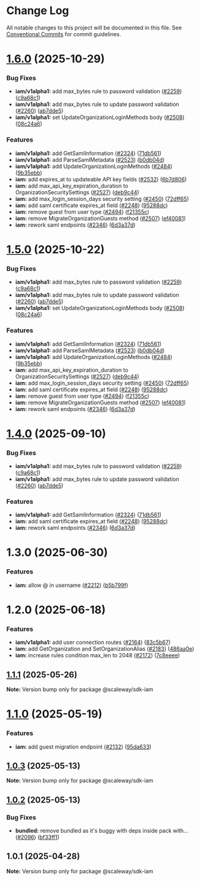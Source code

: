 # Change Log

All notable changes to this project will be documented in this file.
See [Conventional Commits](https://conventionalcommits.org) for commit guidelines.

# [1.6.0](https://github.com/scaleway/scaleway-sdk-js/compare/@scaleway/sdk-iam@1.3.0...@scaleway/sdk-iam@1.6.0) (2025-10-29)

### Bug Fixes

- **iam/v1alpha1:** add max_bytes rule to password validation ([#2259](https://github.com/scaleway/scaleway-sdk-js/issues/2259)) ([c9a68c1](https://github.com/scaleway/scaleway-sdk-js/commit/c9a68c13fa69f50182e301da89efe95165a4477f))
- **iam/v1alpha1:** add max_bytes rule to update password validation ([#2260](https://github.com/scaleway/scaleway-sdk-js/issues/2260)) ([ab7dde5](https://github.com/scaleway/scaleway-sdk-js/commit/ab7dde5289593fc942b2558185a311f35764d15e))
- **iam/v1alpha1:** set UpdateOrganizationLoginMethods body ([#2508](https://github.com/scaleway/scaleway-sdk-js/issues/2508)) ([08c24a6](https://github.com/scaleway/scaleway-sdk-js/commit/08c24a64096de5c596f251919cc2f3780f38554c))

### Features

- **iam/v1alpha1:** add GetSamlInformation ([#2324](https://github.com/scaleway/scaleway-sdk-js/issues/2324)) ([71db561](https://github.com/scaleway/scaleway-sdk-js/commit/71db5612a9d20b18c97932831c2cddf12ebcccc3))
- **iam/v1alpha1:** add ParseSamlMetadata ([#2523](https://github.com/scaleway/scaleway-sdk-js/issues/2523)) ([b0db04d](https://github.com/scaleway/scaleway-sdk-js/commit/b0db04de8017560b9897b0a4bc3b598cebcc756e))
- **iam/v1alpha1:** add UpdateOrganizationLoginMethods ([#2484](https://github.com/scaleway/scaleway-sdk-js/issues/2484)) ([9b35ebb](https://github.com/scaleway/scaleway-sdk-js/commit/9b35ebbefe6e9edc6ad6f32885db5373079f7fff))
- **iam:** add expires_at to updateable API key fields ([#2532](https://github.com/scaleway/scaleway-sdk-js/issues/2532)) ([6b7d806](https://github.com/scaleway/scaleway-sdk-js/commit/6b7d806b150889d13a44186a37685dde83689d3a))
- **iam:** add max_api_key_expiration_duration to OrganizationSecuritySettings ([#2527](https://github.com/scaleway/scaleway-sdk-js/issues/2527)) ([deb9c44](https://github.com/scaleway/scaleway-sdk-js/commit/deb9c4413f5db5570f6af51c88af5763f533f1af))
- **iam:** add max_login_session_days security setting ([#2450](https://github.com/scaleway/scaleway-sdk-js/issues/2450)) ([72dff65](https://github.com/scaleway/scaleway-sdk-js/commit/72dff65c03d7fbd71f03d6e36cbe78f9e098a210))
- **iam:** add saml certificate expires_at field ([#2248](https://github.com/scaleway/scaleway-sdk-js/issues/2248)) ([95288dc](https://github.com/scaleway/scaleway-sdk-js/commit/95288dc74cc591026533ace8189a198f531305e1))
- **iam:** remove guest from user type ([#2494](https://github.com/scaleway/scaleway-sdk-js/issues/2494)) ([f21355c](https://github.com/scaleway/scaleway-sdk-js/commit/f21355c92a8ca675af3c894877d0754224b88e4d))
- **iam:** remove MigrateOrganizationGuests method ([#2507](https://github.com/scaleway/scaleway-sdk-js/issues/2507)) ([ef40081](https://github.com/scaleway/scaleway-sdk-js/commit/ef4008131343cd6bab1f5e20dbba8616688b89ee))
- **iam:** rework saml endpoints ([#2346](https://github.com/scaleway/scaleway-sdk-js/issues/2346)) ([6d3a37d](https://github.com/scaleway/scaleway-sdk-js/commit/6d3a37dfcf4731df4546827ea73d60f55147eb22))

# [1.5.0](https://github.com/scaleway/scaleway-sdk-js/compare/@scaleway/sdk-iam@1.3.0...@scaleway/sdk-iam@1.5.0) (2025-10-22)

### Bug Fixes

- **iam/v1alpha1:** add max_bytes rule to password validation ([#2259](https://github.com/scaleway/scaleway-sdk-js/issues/2259)) ([c9a68c1](https://github.com/scaleway/scaleway-sdk-js/commit/c9a68c13fa69f50182e301da89efe95165a4477f))
- **iam/v1alpha1:** add max_bytes rule to update password validation ([#2260](https://github.com/scaleway/scaleway-sdk-js/issues/2260)) ([ab7dde5](https://github.com/scaleway/scaleway-sdk-js/commit/ab7dde5289593fc942b2558185a311f35764d15e))
- **iam/v1alpha1:** set UpdateOrganizationLoginMethods body ([#2508](https://github.com/scaleway/scaleway-sdk-js/issues/2508)) ([08c24a6](https://github.com/scaleway/scaleway-sdk-js/commit/08c24a64096de5c596f251919cc2f3780f38554c))

### Features

- **iam/v1alpha1:** add GetSamlInformation ([#2324](https://github.com/scaleway/scaleway-sdk-js/issues/2324)) ([71db561](https://github.com/scaleway/scaleway-sdk-js/commit/71db5612a9d20b18c97932831c2cddf12ebcccc3))
- **iam/v1alpha1:** add ParseSamlMetadata ([#2523](https://github.com/scaleway/scaleway-sdk-js/issues/2523)) ([b0db04d](https://github.com/scaleway/scaleway-sdk-js/commit/b0db04de8017560b9897b0a4bc3b598cebcc756e))
- **iam/v1alpha1:** add UpdateOrganizationLoginMethods ([#2484](https://github.com/scaleway/scaleway-sdk-js/issues/2484)) ([9b35ebb](https://github.com/scaleway/scaleway-sdk-js/commit/9b35ebbefe6e9edc6ad6f32885db5373079f7fff))
- **iam:** add max_api_key_expiration_duration to OrganizationSecuritySettings ([#2527](https://github.com/scaleway/scaleway-sdk-js/issues/2527)) ([deb9c44](https://github.com/scaleway/scaleway-sdk-js/commit/deb9c4413f5db5570f6af51c88af5763f533f1af))
- **iam:** add max_login_session_days security setting ([#2450](https://github.com/scaleway/scaleway-sdk-js/issues/2450)) ([72dff65](https://github.com/scaleway/scaleway-sdk-js/commit/72dff65c03d7fbd71f03d6e36cbe78f9e098a210))
- **iam:** add saml certificate expires_at field ([#2248](https://github.com/scaleway/scaleway-sdk-js/issues/2248)) ([95288dc](https://github.com/scaleway/scaleway-sdk-js/commit/95288dc74cc591026533ace8189a198f531305e1))
- **iam:** remove guest from user type ([#2494](https://github.com/scaleway/scaleway-sdk-js/issues/2494)) ([f21355c](https://github.com/scaleway/scaleway-sdk-js/commit/f21355c92a8ca675af3c894877d0754224b88e4d))
- **iam:** remove MigrateOrganizationGuests method ([#2507](https://github.com/scaleway/scaleway-sdk-js/issues/2507)) ([ef40081](https://github.com/scaleway/scaleway-sdk-js/commit/ef4008131343cd6bab1f5e20dbba8616688b89ee))
- **iam:** rework saml endpoints ([#2346](https://github.com/scaleway/scaleway-sdk-js/issues/2346)) ([6d3a37d](https://github.com/scaleway/scaleway-sdk-js/commit/6d3a37dfcf4731df4546827ea73d60f55147eb22))

# [1.4.0](https://github.com/scaleway/scaleway-sdk-js/compare/@scaleway/sdk-iam@1.3.0...@scaleway/sdk-iam@1.4.0) (2025-09-10)

### Bug Fixes

- **iam/v1alpha1:** add max_bytes rule to password validation ([#2259](https://github.com/scaleway/scaleway-sdk-js/issues/2259)) ([c9a68c1](https://github.com/scaleway/scaleway-sdk-js/commit/c9a68c13fa69f50182e301da89efe95165a4477f))
- **iam/v1alpha1:** add max_bytes rule to update password validation ([#2260](https://github.com/scaleway/scaleway-sdk-js/issues/2260)) ([ab7dde5](https://github.com/scaleway/scaleway-sdk-js/commit/ab7dde5289593fc942b2558185a311f35764d15e))

### Features

- **iam/v1alpha1:** add GetSamlInformation ([#2324](https://github.com/scaleway/scaleway-sdk-js/issues/2324)) ([71db561](https://github.com/scaleway/scaleway-sdk-js/commit/71db5612a9d20b18c97932831c2cddf12ebcccc3))
- **iam:** add saml certificate expires_at field ([#2248](https://github.com/scaleway/scaleway-sdk-js/issues/2248)) ([95288dc](https://github.com/scaleway/scaleway-sdk-js/commit/95288dc74cc591026533ace8189a198f531305e1))
- **iam:** rework saml endpoints ([#2346](https://github.com/scaleway/scaleway-sdk-js/issues/2346)) ([6d3a37d](https://github.com/scaleway/scaleway-sdk-js/commit/6d3a37dfcf4731df4546827ea73d60f55147eb22))

# 1.3.0 (2025-06-30)

### Features

- **iam:** allow @ in username ([#2212](https://github.com/scaleway/scaleway-sdk-js/issues/2212)) ([b5b799f](https://github.com/scaleway/scaleway-sdk-js/commit/b5b799f074734a5adb9f80b458d7d9297779af3b))

# 1.2.0 (2025-06-18)

### Features

- **iam/v1alpha1:** add user connection routes ([#2164](https://github.com/scaleway/scaleway-sdk-js/issues/2164)) ([83c5b67](https://github.com/scaleway/scaleway-sdk-js/commit/83c5b67c89c37fb2c0b131abb38987e288f1d0dc))
- **iam:** add GetOrganization and SetOrganizationAlias ([#2183](https://github.com/scaleway/scaleway-sdk-js/issues/2183)) ([486aa0e](https://github.com/scaleway/scaleway-sdk-js/commit/486aa0edc08ab8a56e480611dc9c7da6b99b2668))
- **iam:** increase rules condition max_len to 2048 ([#2172](https://github.com/scaleway/scaleway-sdk-js/issues/2172)) ([7c8eeee](https://github.com/scaleway/scaleway-sdk-js/commit/7c8eeeeb5bc94ff0d115b7322f40ce4a48839df8))

## [1.1.1](https://github.com/scaleway/scaleway-sdk-js/compare/@scaleway/sdk-iam@1.1.0...@scaleway/sdk-iam@1.1.1) (2025-05-26)

**Note:** Version bump only for package @scaleway/sdk-iam

# [1.1.0](https://github.com/scaleway/scaleway-sdk-js/compare/@scaleway/sdk-iam@1.0.3...@scaleway/sdk-iam@1.1.0) (2025-05-19)

### Features

- **iam:** add guest migration endpoint ([#2132](https://github.com/scaleway/scaleway-sdk-js/issues/2132)) ([95da633](https://github.com/scaleway/scaleway-sdk-js/commit/95da6339fd169635dc54f26d409705a47777ccc6))

## [1.0.3](https://github.com/scaleway/scaleway-sdk-js/compare/@scaleway/sdk-iam@1.0.2...@scaleway/sdk-iam@1.0.3) (2025-05-13)

**Note:** Version bump only for package @scaleway/sdk-iam

## [1.0.2](https://github.com/scaleway/scaleway-sdk-js/compare/@scaleway/sdk-iam@1.0.1...@scaleway/sdk-iam@1.0.2) (2025-05-13)

### Bug Fixes

- **bundled:** remove bundled as it's buggy with deps inside pack with… ([#2096](https://github.com/scaleway/scaleway-sdk-js/issues/2096)) ([bf33ff1](https://github.com/scaleway/scaleway-sdk-js/commit/bf33ff1f9cdd951add94817dac27239c86ef5437))

## 1.0.1 (2025-04-28)

**Note:** Version bump only for package @scaleway/sdk-iam
